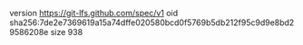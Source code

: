 version https://git-lfs.github.com/spec/v1
oid sha256:7de2e7369619a15a74dffe020580bcd0f5769b5db212f95c9d9e8bd29586208e
size 938
